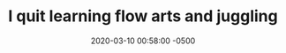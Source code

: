 ---
layout: post
title:  "I quit learning flow arts and juggling"
date:   2020-03-10 00:58:00 -0500
categories: blog Flow
tags: [Flow]
---